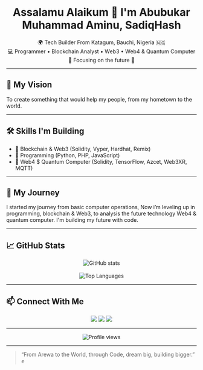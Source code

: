 <h1 align="center">Assalamu Alaikum 👋 I'm Abubukar Muhammad Aminu, SadiqHash</h1>

<p align="center">
🌍 Tech Builder From Katagum, Bauchi, Nigeria 🇳🇬<br>
💻 Programmer • Blockchain Analyst • Web3 • Web4 & Quantum Computer<br>
🎯 Focusing on the future 💪
</p>

---

## 🌟 My Vision
To create something that would help my people, from my hometown to the world.

---

## 🛠️ Skills I'm Building
- 🔗 Blockchain & Web3 (Solidity, Vyper, Hardhat, Remix)
- 🐍 Programming (Python, PHP, JavaScript)
- 🧠 Web4 $ Quantum Computer (Solidity, TensorFlow, Azcet, Web3XR, MQTT)

---

## 🚀 My Journey
I started my journey from basic computer operations, Now i’m leveling up in programming, blockchain & Web3, to analysis the future technology Web4 & quantum computer. I'm building my future with code.

---

## 📈 GitHub Stats

<p align="center">
  <img src="https://github-readme-stats.vercel.app/api?username=SadiqHash&show_icons=true&theme=tokyonight" alt="GitHub stats" />
  <br><br>
  <img src="https://github-readme-stats.vercel.app/api/top-langs/?username=SadiqHash&layout=compact&theme=tokyonight" alt="Top Languages" />
</p>

---

## 📫 Connect With Me

<p align="center">
  <a href="https://t.me/SadiqHash" target="_blank"><img src="https://img.shields.io/badge/Telegram-2CA5E0?style=for-the-badge&logo=telegram&logoColor=white" /></a>
  <a href="https://x.com/SadiqHash01" target="_blank"><img src="https://img.shields.io/badge/Twitter-1DA1F2?style=for-the-badge&logo=twitter&logoColor=white" /></a>
  <a href="mailto:saddeequjp@gmail.com"><img src="https://img.shields.io/badge/Email-D14836?style=for-the-badge&logo=gmail&logoColor=white" /></a>
</p>

---

<p align="center">
  <img src="https://komarev.com/ghpvc/?username=SadiqHash&label=Profile+Views&color=0e75b6&style=flat" alt="Profile views" />
</p>

---

> “From Arewa to the World, through Code, dream big, building bigger.” ✊